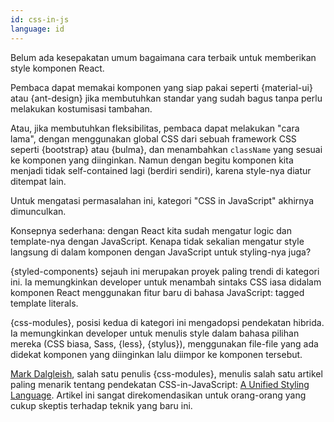 ```yaml
---
id: css-in-js  
language: id
---
```


Belum ada kesepakatan umum bagaimana cara terbaik untuk memberikan style komponen React. 

Pembaca dapat memakai komponen yang siap pakai seperti {material-ui} atau {ant-design} jika membutuhkan standar yang sudah bagus tanpa perlu melakukan kostumisasi tambahan.

Atau, jika membutuhkan fleksibilitas, pembaca dapat melakukan "cara lama", dengan menggunakan global CSS dari sebuah framework CSS seperti {bootstrap} atau {bulma}, dan menambahkan `className` yang sesuai ke komponen yang diinginkan. Namun dengan begitu komponen kita menjadi tidak self-contained lagi (berdiri sendiri), karena style-nya diatur ditempat lain.

Untuk mengatasi permasalahan ini, kategori "CSS in JavaScript" akhirnya dimunculkan.

Konsepnya sederhana: dengan React kita sudah mengatur logic dan template-nya dengan JavaScript. Kenapa tidak sekalian mengatur style langsung di dalam komponen dengan JavaScript untuk styling-nya juga?

{styled-components} sejauh ini merupakan proyek paling trendi di kategori ini. Ia memungkinkan developer untuk menambah sintaks CSS iasa didalam komponen React menggunakan fitur baru di bahasa JavaScript: tagged template literals.

{css-modules}, posisi kedua di kategori ini mengadopsi pendekatan hibrida. Ia memungkinkan developer untuk menulis style dalam bahasa pilihan mereka (CSS biasa, Sass, {less}, {stylus}), menggunakan file-file yang ada didekat komponen yang diinginkan lalu diimpor ke komponen tersebut. 

[Mark Dalgleish](http://markdalgleish.com/), salah satu penulis {css-modules}, menulis salah satu artikel paling menarik tentang pendekatan CSS-in-JavaScript: [A Unified Styling Language](https://medium.com/seek-blog/a-unified-styling-language-d0c208de2660). Artikel ini sangat direkomendasikan untuk orang-orang yang cukup skeptis terhadap teknik yang baru ini.

